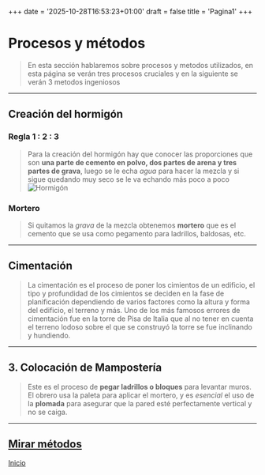 +++
date = '2025-10-28T16:53:23+01:00'
draft = false
title = 'Pagina1'
+++
# Procesos y métodos
> En esta sección hablaremos sobre procesos y metodos utilizados, en esta página se verán tres procesos cruciales y en la siguiente se verán 3 metodos ingeniosos
---
## Creación del hormigón
### Regla 1 : 2 : 3
> Para la creación del hormigón hay que conocer las proporciones que son **una parte de cemento en polvo, dos partes de arena y tres partes de grava**, luego se le echa *agua* para hacer la mezcla y si sigue quedando muy seco se le va echando más poco a poco
![Hormigón](/images/hormigon.jpg)
### Mortero
> Si quitamos la *grava* de la mezcla obtenemos **mortero** que es el cemento que se usa como pegamento para ladrillos, baldosas, etc.
---
## Cimentación
> La cimentación es el proceso de poner los cimientos de un edificio, el tipo y profundidad de los cimientos se deciden en la fase de planificación dependiendo de varios factores como la altura y forma del edificio, el terreno y más. Uno de los más famosos errores de cimentación fue en la torre de Pisa de Italia que al no tener en cuenta el terreno lodoso sobre el que se construyó la torre se fue inclinando y hundiendo.
---
## 3. Colocación de Mampostería
> Este es el proceso de **pegar ladrillos o bloques** para levantar muros. El obrero usa la paleta para aplicar el mortero, y es *esencial* el uso de la **plomada** para asegurar que la pared esté perfectamente vertical y no se caiga.
---
[Mirar métodos](/ProcesosyMetodos/pagina2/)
---
[Inicio](/)